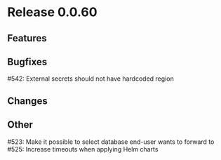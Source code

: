# Release 0.0.60

## Features

## Bugfixes

#542: External secrets should not have hardcoded region

## Changes

## Other

#523: Make it possible to select database end-user wants to forward to
#525: Increase timeouts when applying Helm charts